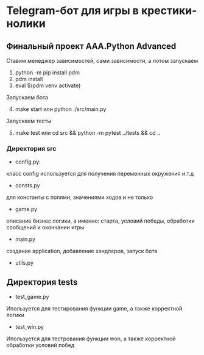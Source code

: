 # Telegram-бот для игры в крестики-нолики

## Финальный проект AAA.Python Advanced

Ставим менеджер зависимостей, сами зависимости, а потом запускаем

1. python -m pip install pdm
2. pdm install
3. eval $(pdm venv activate)

Запускаем бота

4. make start или python ./src/main.py

Запускаем тесты

5. make test или cd src && python -m pytest ../tests && cd ..

### Директория src
- config.py: 

класс config используется для получения переменных окружения и.т.д
- consts.py

для константы с полями, значениями ходов и не только

- game.py

описание бизнес логики, а именно: старта, условий победы, обработки сообщений и окончании игры

- main.py

создание application, добавление хэндлеров, запуск бота

- utils.py


## Директория tests

- test_game.py

Ипользуется для тестирования функции game, а также корректной логики

- test_win.py

Ипользуется для тестрования функции won, а также корректной обработки условий побед
